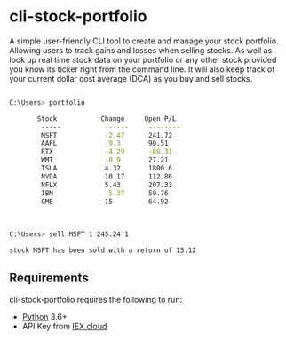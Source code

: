 # cli-stock-portfolio

A simple user-friendly CLI tool to create and manage your stock portfolio. 
Allowing users to track gains and losses when selling stocks. 
As well as look up real time stock data on your portfolio or any other stock provided you know its ticker right from the command line.
It will also keep track of your current dollar cost average (DCA) as you buy and sell stocks.

```bash

C:\Users> portfolio

       Stock           Change     Open P/L
        -----           ------     --------
        MSFT            -2.47      241.72
        AAPL            -9.3       90.51
        RTX             -4.29      -86.31
        WMT             -0.9       27.21
        TSLA            4.32       1800.6
        NVDA            10.17      112.86
        NFLX            5.43       207.33
        IBM             -5.37      59.76
        GME             15         64.92
        
        
        
C:\Users> sell MSFT 1 245.24 1

stock MSFT has been sold with a return of 15.12
```



Requirements
------------

cli-stock-portfolio requires the following to run:

  * [Python][py] 3.6+
  * API Key from [IEX cloud][ex]

[py]: https://www.python.org/
[ex]: https://iexcloud.io/
